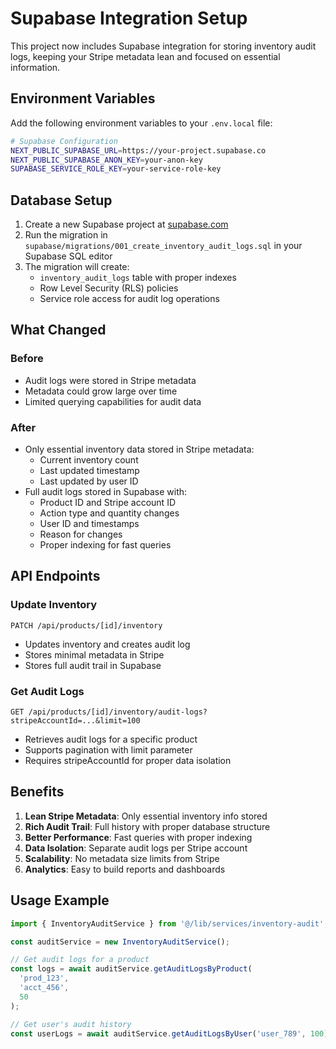 # Supabase Integration Setup

This project now includes Supabase integration for storing inventory audit logs, keeping your Stripe metadata lean and focused on essential information.

## Environment Variables

Add the following environment variables to your `.env.local` file:

```bash
# Supabase Configuration
NEXT_PUBLIC_SUPABASE_URL=https://your-project.supabase.co
NEXT_PUBLIC_SUPABASE_ANON_KEY=your-anon-key
SUPABASE_SERVICE_ROLE_KEY=your-service-role-key
```

## Database Setup

1. Create a new Supabase project at [supabase.com](https://supabase.com)
2. Run the migration in `supabase/migrations/001_create_inventory_audit_logs.sql` in your Supabase SQL editor
3. The migration will create:
   - `inventory_audit_logs` table with proper indexes
   - Row Level Security (RLS) policies
   - Service role access for audit log operations

## What Changed

### Before
- Audit logs were stored in Stripe metadata
- Metadata could grow large over time
- Limited querying capabilities for audit data

### After
- Only essential inventory data stored in Stripe metadata:
  - Current inventory count
  - Last updated timestamp
  - Last updated by user ID
- Full audit logs stored in Supabase with:
  - Product ID and Stripe account ID
  - Action type and quantity changes
  - User ID and timestamps
  - Reason for changes
  - Proper indexing for fast queries

## API Endpoints

### Update Inventory
`PATCH /api/products/[id]/inventory`
- Updates inventory and creates audit log
- Stores minimal metadata in Stripe
- Stores full audit trail in Supabase

### Get Audit Logs
`GET /api/products/[id]/inventory/audit-logs?stripeAccountId=...&limit=100`
- Retrieves audit logs for a specific product
- Supports pagination with limit parameter
- Requires stripeAccountId for proper data isolation

## Benefits

1. **Lean Stripe Metadata**: Only essential inventory info stored
2. **Rich Audit Trail**: Full history with proper database structure
3. **Better Performance**: Fast queries with proper indexing
4. **Data Isolation**: Separate audit logs per Stripe account
5. **Scalability**: No metadata size limits from Stripe
6. **Analytics**: Easy to build reports and dashboards

## Usage Example

```typescript
import { InventoryAuditService } from '@/lib/services/inventory-audit';

const auditService = new InventoryAuditService();

// Get audit logs for a product
const logs = await auditService.getAuditLogsByProduct(
  'prod_123',
  'acct_456',
  50
);

// Get user's audit history
const userLogs = await auditService.getAuditLogsByUser('user_789', 100);
```
